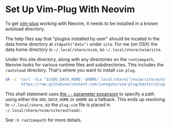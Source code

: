 # Set Up Vim-Plug With Neovim

To get [vim-plug](https://github.com/junegunn/vim-plug) working with Neovim, it needs to be installed in a known autoload directory.

The help files say that "plugins installed by user" should be located in the data home directory at `stdpath("data")` under `site`. For me (on OSX) the data home directory is `~/.local/share/nvim`, so `~/.local/share/nvim/site`.

Under this site directory, along with any directories on the `runtimepath`, Neovim looks for various runtime files and subdirectories. This includes the `/autoload` directory. That's where you want to install `vim-plug`.

```bash
sh -c 'curl -fLo "${XDG_DATA_HOME:-$HOME/.local/share}"/nvim/site/autoload/plug.vim --create-dirs \
       https://raw.githubusercontent.com/junegunn/vim-plug/master/plug.vim'
```

This shell statement uses [the `:-` parameter expansion](../../os/unix/provide-a-fallback-value-for-unset-parameter.md) to specify a path using either the `XDG_DATA_HOME` or `$HOME` as a fallback. This ends up resolving to `~/.local/share`, so the `plug.vim` file is placed in `~/.local/share/nvim/site/autload/`.

See `:h runtimepath` for more details.
